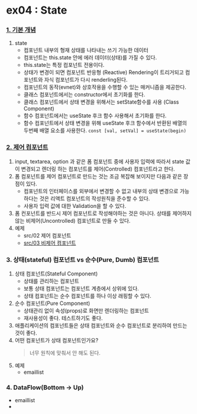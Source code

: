 # ex04 : State 
### [1. 기본 개념](https://github.com/luster1031/JAVA_Expert_courses_Practice/tree/master/react-practices/2.Component/ex04/src/01)
1. state
    + 컴포넌트 내부의 형재 상태를 나타내는 쓰기 가능한 데이터
    + 컴포넌트는 this.state 안에 에러 데이터(상태)를 가질 수 있다. 
    + this.state는 특정 컴포넌트 전용이다.
    + 상태가 변경이 되면 컴포넌트 반응형 (Reactive) Rendering이 트리거되고 컴포넌트와 자식 컴포넌트가 다시 renderling된다. 
    + 컴포넌트의 동작(evnet)와 상호작용을 수행할 수 있는 매커니즘을 제공한다.
    + 클래스 컴포넌트에서는 constructor에서 초기화를 한다. 
    + 클래스 컴포넌트에서 상태 변경을 위해서는 setState함수를 사용 (Class Component)
    + 함수 컴포넌트에서는 useState 후크 함수 사용해서 초기화를 한다. 
    + 함수 컴포넌트에서 상태 변경을 위해 useState 후크 함수에서 반환된 배열의 두번째 배열 요소를 사용한다.
        ```const [val, setVal] = useState(begin)```
### [2. 제어 컴포넌트](https://github.com/luster1031/JAVA_Expert_courses_Practice/tree/master/react-practices/2.Component/ex04/src/02)
1. input, textarea, option 과 같은 폼 컴포넌트 중에 사용자 입력에 따라서 state 값이 변경되고 렌더링 하는 컴포넌트를 제어(Controlled) 컴포넌트라고 한다.
2. 폼 컴포넌트를 제어 컴포넌트로 만드는 것는 조금 복잡해 보이지만 다음과 같은 장점이 있다. 
    + 컴포넌트의 인터페이스를 외부에서 변경할 수 없고 내부의 상태 변경으로 가능하다는 것은 리액트 컴포넌트의 작성원칙을 준수할 수 있다.
    + 사용자 입력 값에 대한 Validation을 할 수 있다.
3. 폼 컨포넌트를 반드시 제어 컴포넌트로 작성해야하는 것은 아니다. 상태를 제어하지 않는 비제어(Uncontrolled) 컴포넌트로 만들 수 있다.
4. 예제
    + src/02 제어 컴포넌트
    + [src/03 비제어 컴포넌트](https://github.com/luster1031/JAVA_Expert_courses_Practice/tree/master/react-practices/2.Component/ex04/src/03)
### 3. 상태(stateful) 컴포넌트 vs 순수(Pure, Dumb) 컴포넌트
1. 상태 컴포넌트(Stateful Component)
    + 상태를 관리하는 컴포넌트
    + 보통 상태 컴포넌트는 컴포넌트 계층에서 상위에 있다. 
    + 상태 컴포넌트는 순수 컴포넌트를 하나 이상 래핑할 수 있다. 
2. 순수 컴포넌트(Pure Component)
    + 상태관리 없이 속성(props)로 화면만 렌더링하는 컴포넌트
    + 재사용성이 좋다. 테스트하기도 좋다.
3. 애플리케이션의 컴포넌트들은 상태 컴포넌트와 순수 컴포넌트로 분리하여 만드는 것이 좋다.
4. 어떤 컴포넌트가 상태 컴포넌트인가요?
    > 너무 원칙에 맞춰서 안 해도 된다. 
5. 예제
    + emaillist
### 4. DataFlow(Bottom -> Up)
+ emaillist 
+ 